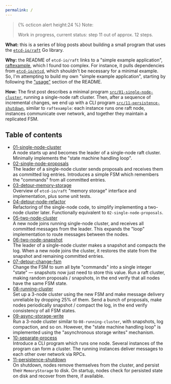 ```yaml
---
permalink: /
---
```

> {% octicon alert height:24 %} Note:
> 
> Work in progress, current status: step 11 out of approx. 12 steps.

**What:** this is a series of blog posts about building a small program that uses the [`etcd-io/raft`](https://github.com/etcd-io/raft) Go library.

**Why:** the README of `etcd-io/raft` links to a "simple example application", [raftexample](https://github.com/etcd-io/etcd/tree/main/contrib/raftexample), which I found too complex. For instance, it pulls dependencies from [`etcd-io/etcd`](https://github.com/etcd-io/etcd), which shouldn't be necessary for a minimal example. So, I'm attempting to build my own "simple example application", starting by following the ["usage"](https://github.com/etcd-io/raft#usage) section of the README.

**How:** The first post describes a minimal program [`src/01-single-node-cluster`](https://github.com/zvold/using-etcd-io-raft/blob/main/src/01-single-node-cluster), running a single-node raft cluster. Then, after a sequence of incremental changes, we end up with a CLI program [`src/11-persistence-shutdown`](https://github.com/zvold/using-etcd-io-raft/blob/main/src/11-persistence-shutdown), similar to `raftexample`: each instance runs one raft node, instances communicate over network, and together they maintain a replicated FSM.

## Table of contents
- [01-single-node-cluster](01-single-node-cluster) \
  A node starts up and becomes the leader of a single-node raft cluster. Minimally implements the "state machine handling loop".
- [02-single-node-proposals](02-single-node-proposals) \
  The leader of a single-node cluster sends proposals and receives them as committed log entries. Introduces a simple FSM which remembers the "commands" from all committed entries.
- [03-detour-memory-storage](03-detour-memory-storage) \
  Overview of `etcd-io/raft` "memory storage" interface and implementation, plus some unit tests.
- [04-detour-node-refactor](04-detour-node-refactor) \
  Refactoring of the single-node code, to simplify implementing a two-node cluster later. Functionally equivalent to `02-single-node-proposals`.
- [05-two-node-cluster](05-two-node-cluster) \
  A new node joins running single-node cluster, and receives all committed messages from the leader. This expands the "loop" implementation to route messages between the nodes.
- [06-two-node-snapshot](06-two-node-snapshot) \
  The leader of a single-node cluster makes a snapshot and compacts the log. When a new node joins the cluster, it restores the state from the snapshot and remaining committed entries.
- [07-detour-change-fsm](07-detour-change-fsm) \
  Change the FSM to sum all byte "commands" into a single integer "state" — snapshots now just need to store this value. Run a raft cluster, making random proposals / snapshots, in the end verify that all nodes have the same FSM state.
- [08-running-cluster](08-running-cluster) \
  Set up a 3-node cluster using the new FSM and make message delivery unreliable by dropping 25% of them. Send a bunch of proposals, make nodes periodically snapshot / compact the log, in the end verify consistency of all FSM states.
- [09-async-storage-write](09-async-storage-write) \
  Run a 3-node cluster similar to `08-running-cluster`, with snapshots, log compaction, and so on. However, the "state machine handling loop" is implemented using the "asynchronous storage writes" mechanism.
- [10-separate-process](10-separate-process) \
  Introduce a CLI program which runs one node. Several instances of the program can form a cluster. The running instances deliver messages to each other over network via RPCs.
- [11-persistence-shutdown](11-persistence-shutdown) \
  On shutdown, nodes remove themselves from the cluster, and persist their `MemoryStorage` to disk. On startup, nodes check for persisted state on disk and recover from there, if available.